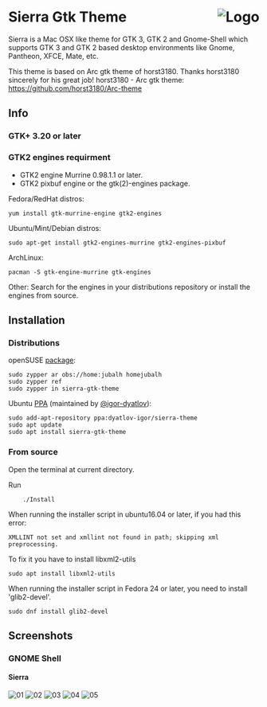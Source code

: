 <img src="https://github.com/vinceliuice/Sierra-gtk-theme/blob/imgs/logo.png" alt="Logo" align="right" /> Sierra Gtk Theme
======

Sierra is a Mac OSX like theme for GTK 3, GTK 2 and Gnome-Shell which supports GTK 3 and GTK 2 based desktop environments like Gnome, Pantheon, XFCE, Mate, etc.

This theme is based on Arc gtk theme of horst3180. Thanks horst3180 sincerely for his great job! 
horst3180 - Arc gtk theme: https://github.com/horst3180/Arc-theme

## Info

### GTK+ 3.20 or later

### GTK2 engines requirment
- GTK2 engine Murrine 0.98.1.1 or later.
- GTK2 pixbuf engine or the gtk(2)-engines package.

Fedora/RedHat distros:

    yum install gtk-murrine-engine gtk2-engines

Ubuntu/Mint/Debian distros:

    sudo apt-get install gtk2-engines-murrine gtk2-engines-pixbuf

ArchLinux:

    pacman -S gtk-engine-murrine gtk-engines

Other:
Search for the engines in your distributions repository or install the engines from source.

## Installation

### Distributions

openSUSE [package](https://build.opensuse.org/package/show/home:jubalh/sierra-gtk-theme):
```
sudo zypper ar obs://home:jubalh homejubalh
sudo zypper ref
sudo zypper in sierra-gtk-theme
```
Ubuntu [PPA](https://launchpad.net/~dyatlov-igor/+archive/ubuntu/sierra-theme) (maintained by [@igor-dyatlov](https://github.com/igor-dyatlov)):
```
sudo add-apt-repository ppa:dyatlov-igor/sierra-theme
sudo apt update
sudo apt install sierra-gtk-theme
```

### From source

Open the terminal at current directory.

Run

        ./Install

When running the installer script in ubuntu16.04 or later, if you had this error:

    XMLLINT not set and xmllint not found in path; skipping xml preprocessing.

To fix it you have to install libxml2-utils

    sudo apt install libxml2-utils

When running the installer script in Fedora 24 or later, you need to install 'glib2-devel'.

    sudo dnf install glib2-devel

## Screenshots

### GNOME Shell

#### Sierra
![01](https://github.com/vinceliuice/Sierra-gtk-theme/blob/imgs/screenshot1.jpeg?raw=true)
![02](https://github.com/vinceliuice/Sierra-gtk-theme/blob/imgs/screenshot2.jpeg?raw=true)
![03](https://github.com/vinceliuice/Sierra-gtk-theme/blob/imgs/screenshot3.jpeg?raw=true)
![04](https://github.com/vinceliuice/Sierra-gtk-theme/blob/imgs/screenshot4.jpeg?raw=true)
![05](https://github.com/vinceliuice/Sierra-gtk-theme/blob/imgs/screenshot5.jpeg?raw=true)

